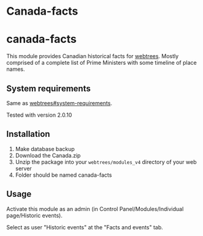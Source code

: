 # Canada-facts
# canada-facts
This module provides Canadian historical facts for [webtrees](https://www.webtrees.net/). Mostly comprised of a complete list of Prime Ministers with some timeline of place names.

## System requirements
Same as [webtrees#system-requirements](https://github.com/fisharebest/webtrees#system-requirements).

Tested with version 2.0.10

## Installation
1. Make database backup
2. Download the Canada.zip
3. Unzip the package into your `webtrees/modules_v4` directory of your web server
4. Folder should be named canada-facts

## Usage
Activate this module as an admin (in Control Panel/Modules/Individual page/Historic events).

Select as user "Historic events" at the "Facts and events" tab. 
